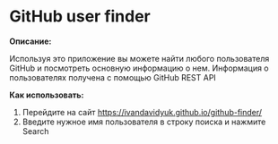 # GitHub user finder

**Описание:**

Используя это приложение вы можете найти любого пользователя GitHub и посмотреть основную информацию о нем. Информация о пользователях получена с помощью GitHub REST API

**Как использовать:**
1) Перейдите на сайт https://ivandavidyuk.github.io/github-finder/
2) Введите нужное имя пользователя в строку поиска и нажмите Search
